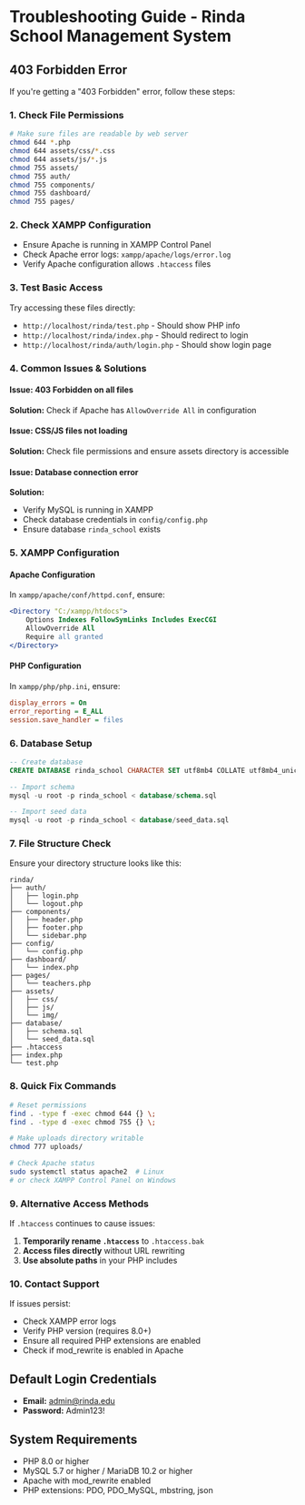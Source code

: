 # Troubleshooting Guide - Rinda School Management System

## 403 Forbidden Error

If you're getting a "403 Forbidden" error, follow these steps:

### 1. Check File Permissions
```bash
# Make sure files are readable by web server
chmod 644 *.php
chmod 644 assets/css/*.css
chmod 644 assets/js/*.js
chmod 755 assets/
chmod 755 auth/
chmod 755 components/
chmod 755 dashboard/
chmod 755 pages/
```

### 2. Check XAMPP Configuration
- Ensure Apache is running in XAMPP Control Panel
- Check Apache error logs: `xampp/apache/logs/error.log`
- Verify Apache configuration allows `.htaccess` files

### 3. Test Basic Access
Try accessing these files directly:
- `http://localhost/rinda/test.php` - Should show PHP info
- `http://localhost/rinda/index.php` - Should redirect to login
- `http://localhost/rinda/auth/login.php` - Should show login page

### 4. Common Issues & Solutions

#### Issue: 403 Forbidden on all files
**Solution:** Check if Apache has `AllowOverride All` in configuration

#### Issue: CSS/JS files not loading
**Solution:** Check file permissions and ensure assets directory is accessible

#### Issue: Database connection error
**Solution:** 
- Verify MySQL is running in XAMPP
- Check database credentials in `config/config.php`
- Ensure database `rinda_school` exists

### 5. XAMPP Configuration

#### Apache Configuration
In `xampp/apache/conf/httpd.conf`, ensure:
```apache
<Directory "C:/xampp/htdocs">
    Options Indexes FollowSymLinks Includes ExecCGI
    AllowOverride All
    Require all granted
</Directory>
```

#### PHP Configuration
In `xampp/php/php.ini`, ensure:
```ini
display_errors = On
error_reporting = E_ALL
session.save_handler = files
```

### 6. Database Setup
```sql
-- Create database
CREATE DATABASE rinda_school CHARACTER SET utf8mb4 COLLATE utf8mb4_unicode_ci;

-- Import schema
mysql -u root -p rinda_school < database/schema.sql

-- Import seed data
mysql -u root -p rinda_school < database/seed_data.sql
```

### 7. File Structure Check
Ensure your directory structure looks like this:
```
rinda/
├── auth/
│   ├── login.php
│   └── logout.php
├── components/
│   ├── header.php
│   ├── footer.php
│   └── sidebar.php
├── config/
│   └── config.php
├── dashboard/
│   └── index.php
├── pages/
│   └── teachers.php
├── assets/
│   ├── css/
│   ├── js/
│   └── img/
├── database/
│   ├── schema.sql
│   └── seed_data.sql
├── .htaccess
├── index.php
└── test.php
```

### 8. Quick Fix Commands
```bash
# Reset permissions
find . -type f -exec chmod 644 {} \;
find . -type d -exec chmod 755 {} \;

# Make uploads directory writable
chmod 777 uploads/

# Check Apache status
sudo systemctl status apache2  # Linux
# or check XAMPP Control Panel on Windows
```

### 9. Alternative Access Methods
If `.htaccess` continues to cause issues:

1. **Temporarily rename `.htaccess`** to `.htaccess.bak`
2. **Access files directly** without URL rewriting
3. **Use absolute paths** in your PHP includes

### 10. Contact Support
If issues persist:
- Check XAMPP error logs
- Verify PHP version (requires 8.0+)
- Ensure all required PHP extensions are enabled
- Check if mod_rewrite is enabled in Apache

## Default Login Credentials
- **Email:** admin@rinda.edu
- **Password:** Admin123!

## System Requirements
- PHP 8.0 or higher
- MySQL 5.7 or higher / MariaDB 10.2 or higher
- Apache with mod_rewrite enabled
- PHP extensions: PDO, PDO_MySQL, mbstring, json 
